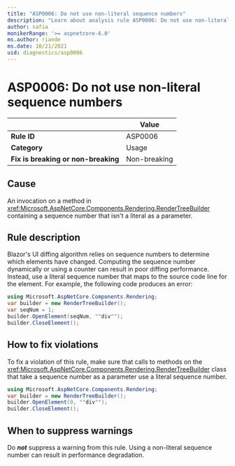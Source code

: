 ```yaml
---
title: "ASP0006: Do not use non-literal sequence numbers"
description: "Learn about analysis rule ASP0006: Do not use non-literal sequence numbers"
author: safia
monikerRange: '>= aspnetcore-6.0'
ms.author: riande
ms.date: 10/21/2021
uid: diagnostics/asp0006
---
```

# ASP0006: Do not use non-literal sequence numbers

| | Value |
|-|-|
| **Rule ID** |ASP0006|
| **Category** |Usage|
| **Fix is breaking or non-breaking** |Non-breaking|

## Cause

An invocation on a method in <xref:Microsoft.AspNetCore.Components.Rendering.RenderTreeBuilder> containing a sequence number that isn't a literal as a parameter.

## Rule description

Blazor's UI diffing algorithm relies on sequence numbers to determine which elements have changed. Computing the sequence number dynamically or using a counter can result in poor diffing performance. Instead, use a literal sequence number that maps to the source code line for the element. For example, the following code produces an error:

```csharp
using Microsoft.AspNetCore.Components.Rendering;
var builder = new RenderTreeBuilder();
var seqNum = 1;
builder.OpenElement(seqNum, ""div"");
builder.CloseElement();
```

## How to fix violations

To fix a violation of this rule, make sure that calls to methods on the <xref:Microsoft.AspNetCore.Components.Rendering.RenderTreeBuilder> class that take a sequence number as a parameter use a literal sequence number.

```csharp
using Microsoft.AspNetCore.Components.Rendering;
var builder = new RenderTreeBuilder();
builder.OpenElement(0, ""div"");
builder.CloseElement();
```

## When to suppress warnings

Do ***not*** suppress a warning from this rule. Using a non-literal sequence number can result in performance degradation.
